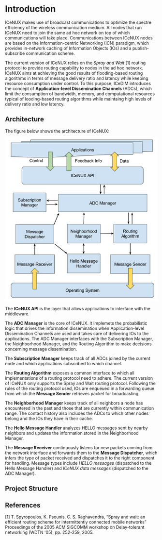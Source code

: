 # Introduction
ICeNUX makes use of broadcast communications to optimize the spectre efficiency of the wireless communication medium.
All nodes that run ICeNUX need to join the same ad hoc network on top of which communications will take place. 
Communications between ICeNUX nodes are based on the Information-centric Networking (ICN) paradigm, which provides in-network caching of Information Objects (IOs) and a publish-subscribe communication scheme.

The current version of ICeNUX relies on the *Spray and Wait* [1] routing protocol to provide routing capability to nodes in the ad hoc network. ICeNUX aims at achieving the good results of flooding-based routing algorithms in terms of message delivery ratio and latency while keeping resource consumption under control.
To this purpose, ICeDIM introduces the concept of **Application-level Dissemination Channels** (ADCs), which limit the consumption of bandwidth, memory, and computational resources typical of looding-based routing algorithms while maintaing high levels of delivery ratio and low latency.



## Architecture
The figure below shows the architecture of ICeNUX:

![Architecture of the ICeNUX middleware](https://github.com/DSG-UniFE/ICeNUX/blob/master/doc/ICeNUX%20Architecture.png)


The **ICeNUX API** is the layer that allows applications to interface with the middleware.

The **ADC Manager** is the core of ICeNUX. It implemets the probabilistic logic that drives the information dissemination when Application-level Dissemination Channels are used and takes care of delivering IOs to the applications. The ADC Manager interfaces with the Subscription Manager, the Neighborhood Manager, and the Routing Algorithm to make decisions concerning message dissemination.

The **Subscription Manager** keeps track of all ADCs joined by the current node and which applications subscribed to which channel.

The **Routing Algorithm** exposes a common interface to which all implementations of a routing protocol need to adhere. The current version of ICeNUX only supports the Spray and Wait routing protocol. Following the rules of the routing protocol used, IOs are enqueued in a forwarding queue from which the **Message Sender** retrieves packet for broadcasting.

The **Neighborhood Manager** keeps track of all neighbors a node has encountered in the past and those that are currently within communication range. The contact history also includes the ADCs to which other nodes belong and the IOs they have in their cache.

The **Hello Message Handler** analyzes HELLO messages sent by nearby neighbors and updates the information stored in the Neighborhood Manager.

The **Message Receiver** continuously listens for new packets coming from the network interface and forwards them to the **Message Dispatcher**, which infers the type of packet received and dispatches it to the right component for handling. Message types include *HELLO messages* (dispatched to the Hello Message Handler) and *ICeNUX data messages* (dispatched to the ADC Manager).




## Project Structure




## References
[1] T. Spyropoulos, K. Psounis, C. S. Raghavendra, “Spray and wait: an efficient routing scheme for intermittently connected mobile networks” Proceedings of the 2005 ACM SIGCOMM workshop on Delay-tolerant networking (WDTN '05), pp. 252-259, 2005.